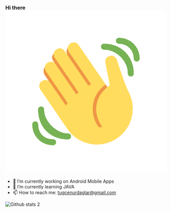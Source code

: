 ### Hi there <img src="https://github.com/tugcenurdaglar/tugcenurdaglar/blob/main/hand.gif" widt="auto">


- 🔭 I’m currently working on Android Mobile Apps
- 🌱 I’m currently learning JAVA
- 📫 How to reach me: tugcenurdaglar@gmail.com


![Github stats 2](https://github-readme-stats.vercel.app/api?username=tugcenurdaglar&show_icons=true&theme=radical)



